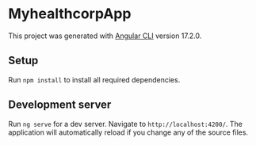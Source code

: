 # MyhealthcorpApp

This project was generated with [Angular CLI](https://github.com/angular/angular-cli) version 17.2.0.

## Setup
Run `npm install` to install all required dependencies.

## Development server

Run `ng serve` for a dev server. Navigate to `http://localhost:4200/`. The application will automatically reload if you change any of the source files.
